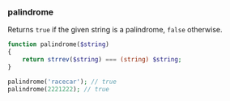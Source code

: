 ### palindrome

Returns `true` if the given string is a palindrome, `false` otherwise.

```php
function palindrome($string)
{
    return strrev($string) === (string) $string;
}
```

```php
palindrome('racecar'); // true
palindrome(2221222); // true
```
